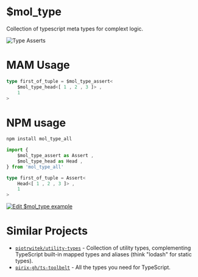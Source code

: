 # $mol_type

Collection of typescript meta types for complext logic.

![Type Asserts](https://i.imgur.com/CNI5KvX.png)

# MAM Usage

```typescript
type first_of_tuple = $mol_type_assert<
	$mol_type_head<[ 1 , 2 , 3 ]> ,
	1
>
```

# NPM usage

```sh
npm install mol_type_all
```

```typescript
import {
	$mol_type_assert as Assert ,
	$mol_type_head as Head ,
} from 'mol_type_all'

type first_of_tuple = Assert<
	Head<[ 1 , 2 , 3 ]> ,
	1
>
```

[![Edit $mol_type example](https://codesandbox.io/static/img/play-codesandbox.svg)](https://codesandbox.io/s/moltype-example-1ebxp)

# Similar Projects

- [`piotrwitek/utility-types`](https://github.com/piotrwitek/utility-types) - Collection of utility types, complementing TypeScript built-in mapped types and aliases (think "lodash" for static types).
- [`pirix-gh/ts-toolbelt`](https://github.com/pirix-gh/ts-toolbelt) - All the types you need for TypeScript.
